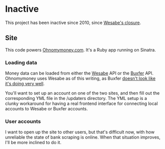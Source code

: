 # Inactive

This project has been inactive since 2010, since [Wesabe's closure](http://blog.precipice.org/why-wesabe-lost-to-mint).

## Site

This code powers [Ohnomymoney.com](http://ohnomymoney.com).  It's a Ruby app running on Sinatra.

### Loading data

Money data can be loaded from either the [Wesabe](http://wesabe.com) API or the [Buxfer](http://buxfer.com) API.  Ohnomymoney uses Wesabe as of this writing, as Buxfer [doesn't look like it's doing very well](http://getsatisfaction.com/buxfer/products/buxfer_wwwbuxfercom).  

You'll want to set up an account on one of the two sites, and then fill out the corresponding YML file in the /updaters directory.  The YML setup is a clunky workaround for having a real frontend interface for connecting local accounts to Wesabe or Buxfer accounts.


### User accounts

I want to open up the site to other users, but that's difficult now, with how unreliable the state of bank scraping is online.  When that situation improves, I'll be more inclined to do it.
